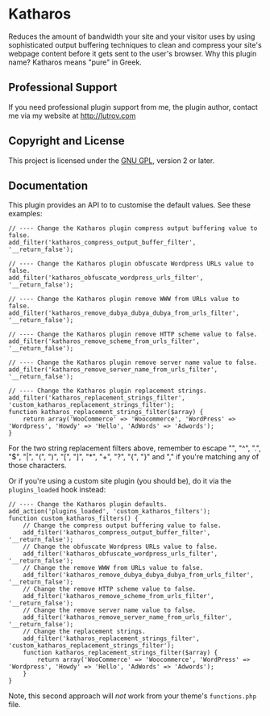# Katharos

Reduces the amount of bandwidth your site and your visitor uses by using sophisticated output buffering techniques to clean and compress your site's webpage content before it gets sent to the user's browser. Why this plugin name? Katharos means "pure" in Greek.

## Professional Support

If you need professional plugin support from me, the plugin author, contact me via my website at http://lutrov.com

## Copyright and License

This project is licensed under the [GNU GPL](http://www.gnu.org/licenses/old-licenses/gpl-2.0.html), version 2 or later.

## Documentation

This plugin provides an API to to customise the default values. See these examples:

	// ---- Change the Katharos plugin compress output buffering value to false.
	add_filter('katharos_compress_output_buffer_filter', '__return_false');

	// ---- Change the Katharos plugin obfuscate Wordpress URLs value to false.
	add_filter('katharos_obfuscate_wordpress_urls_filter', '__return_false');

	// ---- Change the Katharos plugin remove WWW from URLs value to false.
	add_filter('katharos_remove_dubya_dubya_dubya_from_urls_filter', '__return_false');

	// ---- Change the Katharos plugin remove HTTP scheme value to false.
	add_filter('katharos_remove_scheme_from_urls_filter', '__return_false');

	// ---- Change the Katharos plugin remove server name value to false.
	add_filter('katharos_remove_server_name_from_urls_filter', '__return_false');

	// ---- Change the Katharos plugin replacement strings.
	add_filter('katharos_replacement_strings_filter', 'custom_katharos_replacement_strings_filter');
	function katharos_replacement_strings_filter($array) {
		return array('WooCommerce' => 'Woocommerce', 'WordPress' => 'Wordpress', 'Howdy' => 'Hello', 'AdWords' => 'Adwords');
	}

For the two string replacement filters above, remember to escape "\", "^", ".", "$", "|", "(", ")", "[", "]", "*", "+", "?", "{", "}" and "," if you're matching any of those characters.

Or if you're using a custom site plugin (you should be), do it via the `plugins_loaded` hook instead:

	// ---- Change the Katharos plugin defaults.
	add_action('plugins_loaded', 'custom_katharos_filters');
	function custom_katharos_filters() {
		// Change the compress output buffering value to false.
		add_filter('katharos_compress_output_buffer_filter', '__return_false');
		// Change the obfuscate Wordpress URLs value to false.
		add_filter('katharos_obfuscate_wordpress_urls_filter', '__return_false');
		// Change the remove WWW from URLs value to false.
		add_filter('katharos_remove_dubya_dubya_dubya_from_urls_filter', '__return_false');
		// Change the remove HTTP scheme value to false.
		add_filter('katharos_remove_scheme_from_urls_filter', '__return_false');
		// Change the remove server name value to false.
		add_filter('katharos_remove_server_name_from_urls_filter', '__return_false');
		// Change the replacement strings.
		add_filter('katharos_replacement_strings_filter', 'custom_katharos_replacement_strings_filter');
		function katharos_replacement_strings_filter($array) {
			return array('WooCommerce' => 'Woocommerce', 'WordPress' => 'Wordpress', 'Howdy' => 'Hello', 'AdWords' => 'Adwords');
		}
	}

Note, this second approach will _not_ work from your theme's `functions.php` file.
